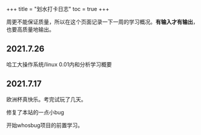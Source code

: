 +++
title = "划水打卡日志"
toc = true
+++

周更不能保证质量，所以在这个页面记录一下一周的学习概况。**有输入才有输出**，也要高质量地输出。

## 2021.7.26

哈工大操作系统/linux 0.01内和分析学习概要



## 2021.7.17

欧洲杯真快乐。考完试玩了几天。

修复了本站的一点小bug

开始whosbug项目的前置学习。